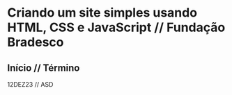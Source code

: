 # Criando um site simples usando HTML, CSS e JavaScript // Fundação Bradesco
## Início // Término
12DEZ23 // ASD